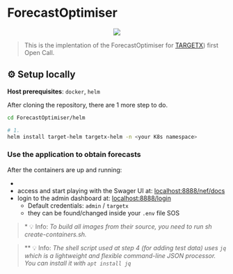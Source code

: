 # ForecastOptimiser


<p align="center">
  <img src="./targetx/NEF_logo_400x400_light.svg" />
</p>

>This is the implentation of the ForecastOptimiser for [TARGETX](https://target-x.eu)) first Open Call.    
## ⚙ Setup locally

**Host prerequisites**: `docker`, `helm`

After cloning the repository, there are 1 more step to do. 

```bash
cd ForecastOptimiser/helm

# 1.
helm install target-helm targetx-helm -n <your K8s namespace>

```

### Use the application to obtain forecasts 

After the containers are up and running:

 - 
 - access and start playing with the Swager UI at: [localhost:8888/nef/docs](http://localhost:8888/nef/docs)
 - login to the admin dashboard at: [localhost:8888/login](http://localhost:8888/login)
     - Default credentials: `admin` / `targetx`
     - they can be found/changed inside your `.env` file SOS


>\* 💡 Info: *To build all images from their source, you need to run sh create-containers.sh.*

> \*\* 💡 Info: *The shell script used at step 4 (for adding test data) uses `jq` which is a lightweight and flexible command-line JSON processor. You can install it with `apt install jq`*

